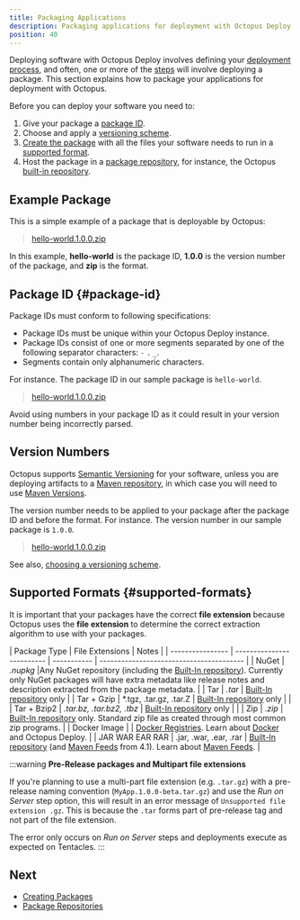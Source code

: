```yaml
---
title: Packaging Applications
description: Packaging applications for deployment with Octopus Deploy.
position: 40
---
```


Deploying software with Octopus Deploy involves defining your [deployment process](/docs/deployment-process/index.md), and often, one or more of the [steps](/docs/deployment-process/steps/index.md) will involve deploying a package. This section explains how to package your applications for deployment with Octopus.

Before you can deploy your software you need to:

1. Give your package a [package ID](#package-id).
1. Choose and apply a [versioning scheme](/docs/packaging-applications/versioning.md).
1. [Create the package](/docs/packaging-applications/creating-packages/index.md) with all the files your software needs to run in a [supported format](#supported-formats).
1. Host the package in a [package repository](/docs/packaging-applications/package-repositories/index.md), for instance, the Octopus [built-in repository](/docs/packaging-applications/package-repositories/built-in-repository/index.md).

## Example Package

This is a simple example of a package that is deployable by Octopus:

> [hello-world.1.0.0.zip](https://octopus.com/images/docs/hello-world.1.0.0.zip)

In this example, **hello-world** is the package ID, **1.0.0** is the version number of the package, and **zip** is the format.

## Package ID {#package-id}

Package IDs must conform to following specifications:

- Package IDs must be unique within your Octopus Deploy instance.
- Package IDs consist of one or more segments separated by one of the following separator characters: `-` `.` `_`.
- Segments contain only alphanumeric characters.

For instance. The package ID in our sample package is `hello-world`.

> [hello-world.1.0.0.zip](https://octopus.com/images/docs/hello-world.1.0.0.zip)

Avoid using numbers in your package ID as it could result in your version number being incorrectly parsed.

## Version Numbers

Octopus supports [Semantic Versioning](http://semver.org/) for your software, unless you are deploying artifacts to a [Maven repository](/docs/packaging-applications/package-repositories/maven-feeds.md), in which case you will need to use [Maven Versions](https://octopus.com/blog/maven-versioning-explained).

The version number needs to be applied to your package after the package ID and before the format. For instance. The version number in our sample package is `1.0.0`.

> [hello-world.1.0.0.zip](https://octopus.com/images/docs/hello-world.1.0.0.zip)

See also, [choosing a versioning scheme](/docs/packaging-applications/versioning.md).

## Supported Formats {#supported-formats}

It is important that your packages have the correct **file extension** because Octopus uses the **file extension** to determine the correct extraction algorithm to use with your packages.

| Package Type | File Extensions           | Notes                                    |
| ---------------- | ------------------------- | ----------- | ---------------------------------------- |
| NuGet        | *.nupkg*                   |Any NuGet repository (including the [Built-In repository](/docs/packaging-applications/package-repositories/built-in-repository/pushing-packages-to-the-built-in-repository.md)). Currently only NuGet packages will have extra metadata like release notes and description extracted from the package metadata. |
| Tar          | *.tar*                   | [Built-In repository](/docs/packaging-applications/package-repositories/built-in-repository/pushing-packages-to-the-built-in-repository.md) only |
| Tar + Gzip   | *.tgz, .tar.gz, .tar.Z | [Built-In repository](/docs/packaging-applications/package-repositories/built-in-repository/pushing-packages-to-the-built-in-repository.md) only |                                          |
| Tar + Bzip2  | *.tar.bz, .tar.bz2, .tbz* | [Built-In repository](/docs/packaging-applications/package-repositories/built-in-repository/pushing-packages-to-the-built-in-repository.md) only |                                          |
| Zip          | *.zip*                     | [Built-In repository](/docs/packaging-applications/package-repositories/built-in-repository/pushing-packages-to-the-built-in-repository.md) only. Standard zip file as created through most common zip programs. |
| Docker Image |                            | [Docker Registries](/docs/packaging-applications/package-repositories/docker-registries/index.md). Learn about [Docker](/docs/deployment-examples/docker-containers/index.md) and Octopus Deploy. |
| JAR WAR EAR RAR | .jar, .war, .ear, .rar  |  [Built-In repository](/docs/packaging-applications/package-repositories/built-in-repository/pushing-packages-to-the-built-in-repository.md) (and [Maven Feeds](/docs/packaging-applications/package-repositories/maven-feeds.md) from 4.1). Learn about [Maven Feeds](/docs/packaging-applications/package-repositories/maven-feeds.md). |

:::warning
**Pre-Release packages and Multipart file extensions**

If you're planning to use a multi-part file extension (e.g. `.tar.gz`) with a pre-release naming convention (`MyApp.1.0.0-beta.tar.gz`) and use the *Run on Server* step option, this will result in an error message of `Unsupported file extension .gz`. This is because the `.tar` forms part of pre-release tag and not part of the file extension.

The error only occurs on *Run on Server* steps and deployments execute as expected on Tentacles.
:::

## Next

 - [Creating Packages](/docs/packaging-applications/creating-packages/index.md)
 - [Package Repositories](/docs/packaging-applications/package-repositories/index.md)
